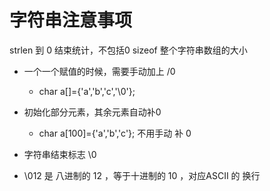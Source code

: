 # 字符串注意事项

strlen   到 0 结束统计，不包括0
sizeof  整个字符串数组的大小

* 一个一个赋值的时候，需要手动加上 /0
    * char a[]={'a','b','c','\0'};

* 初始化部分元素，其余元素自动补0
    * char a[100]={'a','b','c'};    不用手动 补 0
    

* 字符串结束标志  \0
* \012  是 八进制的  12 ，等于十进制的 10 ，对应ASCII 的 换行